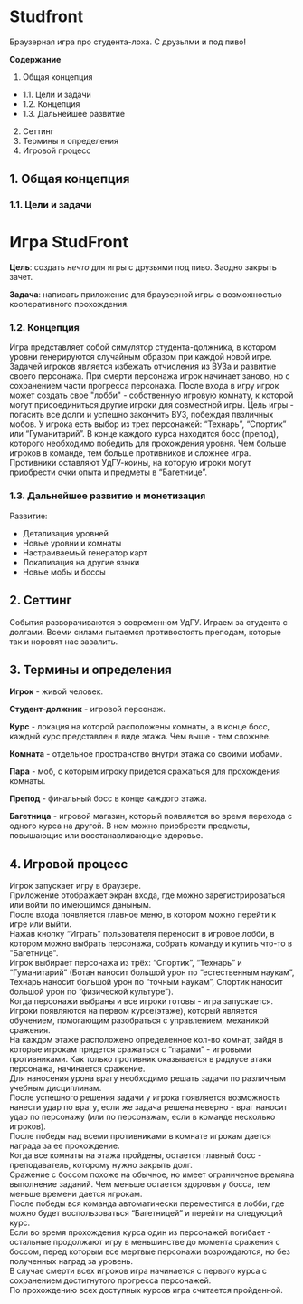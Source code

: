 # Studfront
Браузерная игра про студента-лоха. С друзьями и под пиво!

**Содержание**
1. Общая концепция
* 1.1. Цели и задачи
* 1.2. Концепция
* 1.3. Дальнейшее развитие
2. Сеттинг
3. Термины и определения
4. Игровой процесс

## 1. Общая концепция

### 1.1. Цели и задачи

# Игра StudFront

**Цель**: создать _нечто_ для игры с друзьями под пиво. Заодно закрыть зачет.

**Задача**: написать приложение для браузерной игры с возможностью кооперативного прохождения.

### 1.2. Концепция

Игра представляет собой симулятор студента-должника, в котором уровни генерируются случайным образом при каждой новой игре.
Задачей игроков является избежать отчисления из ВУЗа и развитие своего персонажа. 
При смерти персонажа игрок начинает заново, но с сохранением части прогресса персонажа.
После входа в игру игрок может создать свое "лобби" - собственную игровую комнату, к которой могут присоединиться другие игроки для совместной игры. 
Цель игры - погасить все долги и успешно закончить ВУЗ, побеждая пвзличных мобов.
У игрока есть выбор из трех персонажей: “Технарь”, “Спортик” или “Гуманитарий”.
В конце каждого курса находится босс (препод), которого необходимо победить для прохождения уровня. 
Чем больше игроков в команде, тем больше противников и сложнее игра. 
Противники оставляют УдГУ-коины, на которую игроки могут приобрести очки опыта и предметы в “Багетнице”.

### 1.3. Дальнейшее развитие и монетизация
Развитие:
* Детализация уровней
* Новые уровни и комнаты
* Настраиваемый генератор карт
* Локализация на другие языки
* Новые мобы и боссы


## 2. Сеттинг

События разворачиваются в современном УдГУ.
Играем за студента с долгами. Всеми силами пытаемся противостоять преподам, которые так и норовят нас завалить.

## 3. Термины и определения

**Игрок** - живой человек.

**Студент-должник** - игровой персонаж.

**Курс** - локация на которой расположены комнаты, а в конце босс, каждый курс представлен в виде этажа. Чем выше - тем сложнее. 

**Комната** - отдельное пространство внутри этажа со своими мобами. 

**Пара** - моб, с которым игроку придется сражаться для прохождения комнаты.

**Препод** - финальный босс в конце каждого этажа.

**Багетница** - игровой магазин, который появляется во время перехода с одного курса на другой. В нем можно приобрести предметы, повышающие или восстанавливающие здоровье.

## 4. Игровой процесс
Игрок запускает игру в браузере.  
Приложение отображает экран входа, где можно зарегистрироваться или войти по имеющимся даныным.  
После входа появляется главное меню, в котором можно перейти к игре или выйти.   
Нажав кнопку “Играть” пользователя переносит в игровое лобби, в котором можно выбрать персонажа, собрать команду и купить что-то в "Багетнице".  
Игрок выбирает персонажа из трёх: “Спортик”, “Технарь” и “Гуманитарий” (Ботан наносит большой урон по “естественным наукам”, Технарь наносит большой урон по “точным наукам”, Спортик наносит большой урон по “физической культуре”).  
Когда персонажи выбраны и все игроки готовы - игра запускается.  
Игроки появляются на первом курсе(этаже), который является обучением, помогающим разобраться с управлением, механикой сражения.  
На каждом этаже расположено определенное кол-во комнат, зайдя в которые игрокам придется сражаться с “парами” - игровыми противниками. Как только противник оказывается в радиусе атаки персонажа, начинается сражение.   
Для наносения урона врагу необходимо решать задачи по различным учебным дисциплинам.   
После успешного решения задачи у игрока появляется возможность нанести удар по врагу, если же задача решена неверно - враг наносит удар по персонажу (или по персонажам, если в команде несколько игроков).  
После победы над всеми противниками в комнате игрокам дается награда за ее прохождение.  
Когда все комнаты на этажа пройдены, остается главный босс - преподаватель, которому нужно закрыть долг.  
Сражение с боссом похоже на обычное, но имеет ограниченое времяна выполнение заданий. Чем меньше остается здоровья у босса, тем меньше времени дается игрокам.   
После победы вся команда автоматически переместится в лобби, где можно будет воспользоваться “Багетницей” и перейти на следующий курс.   
Если во время прохождения курса один из персонажей погибает - остальные продолжают игру в меньшинстве до момента сражения с боссом, перед которым все мертвые персонажи возрождаются, но без полученных наград за уровень.  
В случае смерти всех игроков игра начинается с первого курса с сохранением достигнутого прогресса персонажей.  
По прохождению всех доступных курсов игра считается пройденной.  


